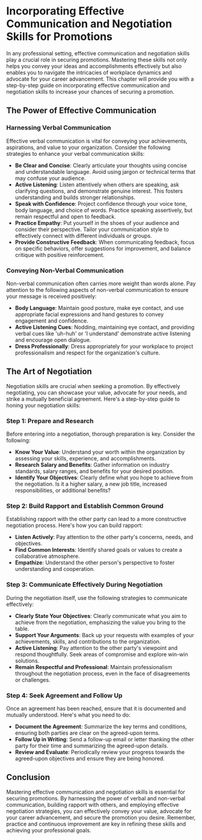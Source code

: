 Incorporating Effective Communication and Negotiation Skills for Promotions
======================================================================================

In any professional setting, effective communication and negotiation skills play a crucial role in securing promotions. Mastering these skills not only helps you convey your ideas and accomplishments effectively but also enables you to navigate the intricacies of workplace dynamics and advocate for your career advancement. This chapter will provide you with a step-by-step guide on incorporating effective communication and negotiation skills to increase your chances of securing a promotion.

The Power of Effective Communication
------------------------------------

### Harnessing Verbal Communication

Effective verbal communication is vital for conveying your achievements, aspirations, and value to your organization. Consider the following strategies to enhance your verbal communication skills:

* **Be Clear and Concise**: Clearly articulate your thoughts using concise and understandable language. Avoid using jargon or technical terms that may confuse your audience.
* **Active Listening**: Listen attentively when others are speaking, ask clarifying questions, and demonstrate genuine interest. This fosters understanding and builds stronger relationships.
* **Speak with Confidence**: Project confidence through your voice tone, body language, and choice of words. Practice speaking assertively, but remain respectful and open to feedback.
* **Practice Empathy**: Put yourself in the shoes of your audience and consider their perspective. Tailor your communication style to effectively connect with different individuals or groups.
* **Provide Constructive Feedback**: When communicating feedback, focus on specific behaviors, offer suggestions for improvement, and balance critique with positive reinforcement.

### Conveying Non-Verbal Communication

Non-verbal communication often carries more weight than words alone. Pay attention to the following aspects of non-verbal communication to ensure your message is received positively:

* **Body Language**: Maintain good posture, make eye contact, and use appropriate facial expressions and hand gestures to convey engagement and confidence.
* **Active Listening Cues**: Nodding, maintaining eye contact, and providing verbal cues like 'uh-huh' or 'I understand' demonstrate active listening and encourage open dialogue.
* **Dress Professionally**: Dress appropriately for your workplace to project professionalism and respect for the organization's culture.

The Art of Negotiation
----------------------

Negotiation skills are crucial when seeking a promotion. By effectively negotiating, you can showcase your value, advocate for your needs, and strike a mutually beneficial agreement. Here's a step-by-step guide to honing your negotiation skills:

### Step 1: Prepare and Research

Before entering into a negotiation, thorough preparation is key. Consider the following:

* **Know Your Value**: Understand your worth within the organization by assessing your skills, experience, and accomplishments.
* **Research Salary and Benefits**: Gather information on industry standards, salary ranges, and benefits for your desired position.
* **Identify Your Objectives**: Clearly define what you hope to achieve from the negotiation. Is it a higher salary, a new job title, increased responsibilities, or additional benefits?

### Step 2: Build Rapport and Establish Common Ground

Establishing rapport with the other party can lead to a more constructive negotiation process. Here's how you can build rapport:

* **Listen Actively**: Pay attention to the other party's concerns, needs, and objectives.
* **Find Common Interests**: Identify shared goals or values to create a collaborative atmosphere.
* **Empathize**: Understand the other person's perspective to foster understanding and cooperation.

### Step 3: Communicate Effectively During Negotiation

During the negotiation itself, use the following strategies to communicate effectively:

* **Clearly State Your Objectives**: Clearly communicate what you aim to achieve from the negotiation, emphasizing the value you bring to the table.
* **Support Your Arguments**: Back up your requests with examples of your achievements, skills, and contributions to the organization.
* **Active Listening**: Pay attention to the other party's viewpoint and respond thoughtfully. Seek areas of compromise and explore win-win solutions.
* **Remain Respectful and Professional**: Maintain professionalism throughout the negotiation process, even in the face of disagreements or challenges.

### Step 4: Seek Agreement and Follow Up

Once an agreement has been reached, ensure that it is documented and mutually understood. Here's what you need to do:

* **Document the Agreement**: Summarize the key terms and conditions, ensuring both parties are clear on the agreed-upon terms.
* **Follow Up in Writing**: Send a follow-up email or letter thanking the other party for their time and summarizing the agreed-upon details.
* **Review and Evaluate**: Periodically review your progress towards the agreed-upon objectives and ensure they are being honored.

Conclusion
----------

Mastering effective communication and negotiation skills is essential for securing promotions. By harnessing the power of verbal and non-verbal communication, building rapport with others, and employing effective negotiation strategies, you can effectively convey your value, advocate for your career advancement, and secure the promotion you desire. Remember, practice and continuous improvement are key in refining these skills and achieving your professional goals.
